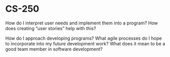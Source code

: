 # CS-250
How do I interpret user needs and implement them into a program? How does creating “user stories” help with this?

How do I approach developing programs? What agile processes do I hope to incorporate into my future development work?
What does it mean to be a good team member in software development?
